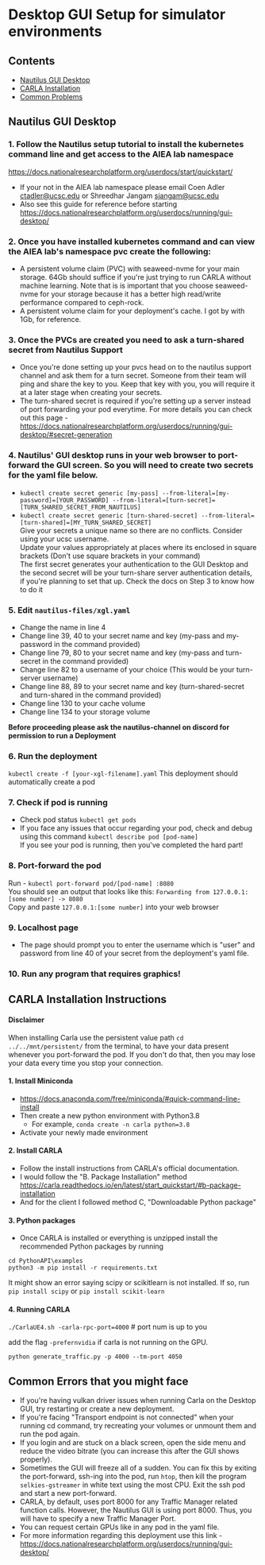 # Desktop GUI Setup for simulator environments

## Contents

- [Nautilus GUI Desktop](#nautilus-gui-desktop)
- [CARLA Installation](#carla-installation-instructions)
- [Common Problems](#common-errors-that-you-might-face)

## Nautilus GUI Desktop

### 1. Follow the Nautilus setup tutorial to install the kubernetes command line and get access to the AIEA lab namespace

https://docs.nationalresearchplatform.org/userdocs/start/quickstart/

- If your not in the AIEA lab namespace please email Coen Adler <ctadler@ucsc.edu> or Shreedhar Jangam <sjangam@ucsc.edu>
- Also see this guide for reference before starting 
https://docs.nationalresearchplatform.org/userdocs/running/gui-desktop/

### 2. Once you have installed kubernetes command and can view the AIEA lab's namespace pvc create the following:
- A persistent volume claim (PVC) with seaweed-nvme for your main storage. 64Gb should suffice if you're just trying to run CARLA without machine learning. Note that is is important that you choose seaweed-nvme for your storage because it has a better high read/write performance compared to ceph-rock. 
- A persistent volume claim for your deployment's cache. I got by with 1Gb, for reference. 

### 3. Once the PVCs are created you need to ask a turn-shared secret from Nautilus Support
- Once you're done setting up your pvcs head on to the nautilus support channel and ask them for a turn secret. Someone from their team will ping and share the key to you. Keep that key with you, you will require it at a later stage when creating your secrets.
- The turn-shared secret is required if you're setting up a server instead of port forwarding your pod everytime. For more details you can check out this page - https://docs.nationalresearchplatform.org/userdocs/running/gui-desktop/#secret-generation

### 4. Nautilus' GUI desktop runs in your web browser to port-forward the GUI screen. So you will need to create two secrets for the yaml file below.
- `kubectl create secret generic [my-pass] --from-literal=[my-password]=[YOUR_PASSWORD] --from-literal=[turn-secret]=[TURN_SHARED_SECRET_FROM_NAUTILUS]`
- `kubectl create secret generic [turn-shared-secret] --from-literal=[turn-shared]=[MY_TURN_SHARED_SECRET]`
<br />Give your secrets a unique name so there are no conflicts. Consider using your ucsc username.
<br />Update your values appropriately at places where its enclosed in square brackets (Don't use square brackets in your command) 
<br />The first secret generates your authentication to the GUI Desktop and the second secret will be your turn-share server authentication details, if you're planning to set that up. Check the docs on Step 3 to know how to do it

### 5. Edit `nautilus-files/xgl.yaml`
- Change the name in line 4
- Change line 39, 40 to your secret name and key (my-pass and my-password in the command provided)
- Change line 79, 80 to your secret name and key (my-pass and turn-secret in the command provided)
- Change line 82 to a username of your choice (This would be your turn-server username)
- Change line 88, 89 to your secret name and key (turn-shared-secret and turn-shared in the command provided)
- Change line 130 to your cache volume
- Change line 134 to your storage volume

**Before proceeding please ask the nautilus-channel on discord for permission to run a Deployment**

### 6. Run the deployment
`kubectl create -f [your-xgl-filename].yaml`
This deployment should automatically create a pod

### 7. Check if pod is running
- Check pod status `kubectl get pods`
- If you face any issues that occur regarding your pod, check and debug using this command `kubectl describe pod [pod-name]`
<br />If you see your pod is running, then you've completed the hard part!

### 8. Port-forward the pod
Run - `kubectl port-forward pod/[pod-name] :8080`
<br />You should see an output that looks like this: `Forwarding from 127.0.0.1:[some number] -> 8080`
<br />Copy and paste `127.0.0.1:[some number]` into your web browser 

### 9. Localhost page 
- The page should prompt you to enter the username which is "user" and password from line 40 of your secret from the deployment's yaml file. 

### 10. Run any program that requires graphics! 

## CARLA Installation Instructions

#### Disclaimer
When installing Carla use the persistent value path `cd ../../mnt/persistent/` from the terminal, to have your data present whenever you port-forward the pod. If you don't do that, then you may lose your data every time you stop your connection.

#### 1. Install Miniconda
- https://docs.anaconda.com/free/miniconda/#quick-command-line-install
- Then create a new python environment with Python3.8
    - For example, `conda create -n carla python=3.8`
- Activate your newly made environment

#### 2. Install CARLA
- Follow the install instructions from CARLA's official documentation.
- I would follow the "B. Package Installation" method
https://carla.readthedocs.io/en/latest/start_quickstart/#b-package-installation
- And for the client I followed method C, "Downloadable Python package"

#### 3. Python packages
- Once CARLA is installed or everything is unzipped install the recommended Python packages by running
```
cd PythonAPI\examples
python3 -m pip install -r requirements.txt 
```
It might show an error saying scipy or scikitlearn is not installed. If so, run `pip install scipy` or `pip install scikit-learn`

#### 4. Running CARLA 

`./CarlaUE4.sh -carla-rpc-port=4000` # port num is up to you

add the flag `-prefernvidia` if carla is not running on the GPU.

`python generate_traffic.py -p 4000 --tm-port 4050`

## Common Errors that you might face
- If you're having vulkan driver issues when running Carla on the Desktop GUI, try restarting or create a new deployment.
- If you're facing "Transport endpoint is not connected" when your running cd command, try recreating your volumes or unmount them and run the pod again.
- If you login and are stuck on a black screen, open the side menu and reduce the video bitrate (you can increase this after the GUI shows properly). 
- Sometimes the GUI will freeze all of a sudden. You can fix this by exiting the port-forward, ssh-ing into the pod, run `htop`, then kill the program `selkies-gstreamer` in white text using the most CPU. Exit the ssh pod and start a new port-forward.
- CARLA, by default, uses port 8000 for any Traffic Manager related function calls. However, the Nautilus GUI is using port 8000. Thus, you will have to specify a new Traffic Manager Port.
- You can request certain GPUs like in any pod in the yaml file.
- For more information regarding this deployment use this link - https://docs.nationalresearchplatform.org/userdocs/running/gui-desktop/